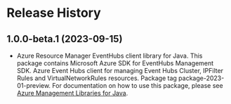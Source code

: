 # Release History

## 1.0.0-beta.1 (2023-09-15)

- Azure Resource Manager EventHubs client library for Java. This package contains Microsoft Azure SDK for EventHubs Management SDK. Azure Event Hubs client for managing Event Hubs Cluster, IPFilter Rules and VirtualNetworkRules resources. Package tag package-2023-01-preview. For documentation on how to use this package, please see [Azure Management Libraries for Java](https://aka.ms/azsdk/java/mgmt).
